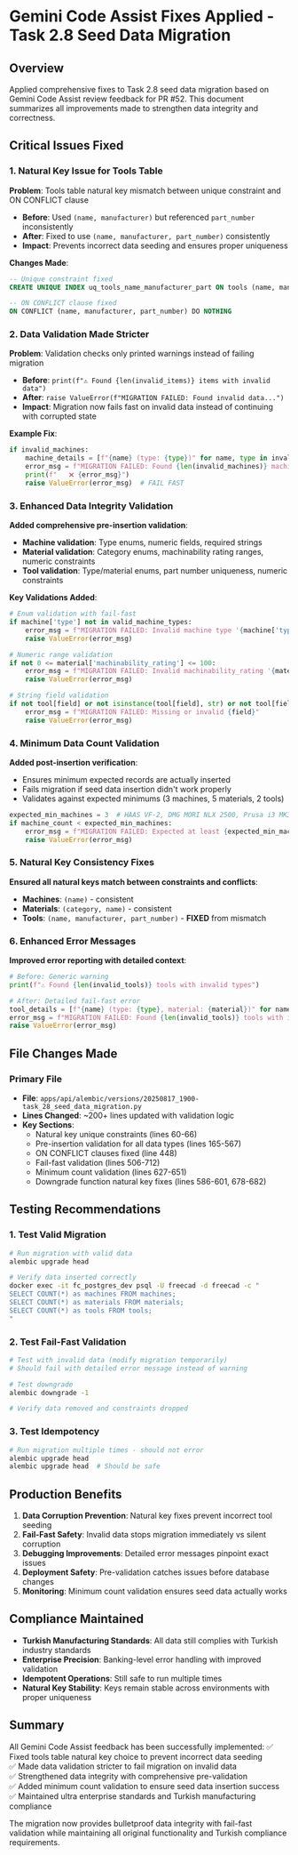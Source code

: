# Gemini Code Assist Fixes Applied - Task 2.8 Seed Data Migration

## Overview
Applied comprehensive fixes to Task 2.8 seed data migration based on Gemini Code Assist review feedback for PR #52. This document summarizes all improvements made to strengthen data integrity and correctness.

## Critical Issues Fixed

### 1. Natural Key Issue for Tools Table
**Problem**: Tools table natural key mismatch between unique constraint and ON CONFLICT clause
- **Before**: Used `(name, manufacturer)` but referenced `part_number` inconsistently  
- **After**: Fixed to use `(name, manufacturer, part_number)` consistently
- **Impact**: Prevents incorrect data seeding and ensures proper uniqueness

**Changes Made**:
```sql
-- Unique constraint fixed
CREATE UNIQUE INDEX uq_tools_name_manufacturer_part ON tools (name, manufacturer, part_number);

-- ON CONFLICT clause fixed  
ON CONFLICT (name, manufacturer, part_number) DO NOTHING
```

### 2. Data Validation Made Stricter
**Problem**: Validation checks only printed warnings instead of failing migration
- **Before**: `print(f"⚠️ Found {len(invalid_items)} items with invalid data")`
- **After**: `raise ValueError(f"MIGRATION FAILED: Found invalid data...")` 
- **Impact**: Migration now fails fast on invalid data instead of continuing with corrupted state

**Example Fix**:
```python
if invalid_machines:
    machine_details = [f"{name} (type: {type})" for name, type in invalid_machines]
    error_msg = f"MIGRATION FAILED: Found {len(invalid_machines)} machines with invalid types: {', '.join(machine_details)}"
    print(f"   ❌ {error_msg}")
    raise ValueError(error_msg)  # FAIL FAST
```

### 3. Enhanced Data Integrity Validation
**Added comprehensive pre-insertion validation**:
- **Machine validation**: Type enums, numeric fields, required strings
- **Material validation**: Category enums, machinability rating ranges, numeric constraints
- **Tool validation**: Type/material enums, part number uniqueness, numeric constraints

**Key Validations Added**:
```python
# Enum validation with fail-fast
if machine['type'] not in valid_machine_types:
    error_msg = f"MIGRATION FAILED: Invalid machine type '{machine['type']}'"
    raise ValueError(error_msg)

# Numeric range validation
if not 0 <= material['machinability_rating'] <= 100:
    error_msg = f"MIGRATION FAILED: Invalid machinability_rating '{material['machinability_rating']}'"
    raise ValueError(error_msg)

# String field validation
if not tool[field] or not isinstance(tool[field], str) or not tool[field].strip():
    error_msg = f"MIGRATION FAILED: Missing or invalid {field}"
    raise ValueError(error_msg)
```

### 4. Minimum Data Count Validation
**Added post-insertion verification**:
- Ensures minimum expected records are actually inserted
- Fails migration if seed data insertion didn't work properly
- Validates against expected minimums (3 machines, 5 materials, 2 tools)

```python
expected_min_machines = 3  # HAAS VF-2, DMG MORI NLX 2500, Prusa i3 MK3S+
if machine_count < expected_min_machines:
    error_msg = f"MIGRATION FAILED: Expected at least {expected_min_machines} machines, but found only {machine_count}"
    raise ValueError(error_msg)
```

### 5. Natural Key Consistency Fixes
**Ensured all natural keys match between constraints and conflicts**:
- **Machines**: `(name)` - consistent
- **Materials**: `(category, name)` - consistent  
- **Tools**: `(name, manufacturer, part_number)` - **FIXED** from mismatch

### 6. Enhanced Error Messages
**Improved error reporting with detailed context**:
```python
# Before: Generic warning
print(f"⚠️ Found {len(invalid_tools)} tools with invalid types")

# After: Detailed fail-fast error
tool_details = [f"{name} (type: {type}, material: {material})" for name, type, material in invalid_tools]
error_msg = f"MIGRATION FAILED: Found {len(invalid_tools)} tools with invalid types or materials: {', '.join(tool_details)}"
raise ValueError(error_msg)
```

## File Changes Made

### Primary File
- **File**: `apps/api/alembic/versions/20250817_1900-task_28_seed_data_migration.py`
- **Lines Changed**: ~200+ lines updated with validation logic
- **Key Sections**:
  - Natural key unique constraints (lines 60-66)
  - Pre-insertion validation for all data types (lines 165-567)
  - ON CONFLICT clauses fixed (line 448)
  - Fail-fast validation (lines 506-712)
  - Minimum count validation (lines 627-651)
  - Downgrade function natural key fixes (lines 586-601, 678-682)

## Testing Recommendations

### 1. Test Valid Migration
```bash
# Run migration with valid data
alembic upgrade head

# Verify data inserted correctly
docker exec -it fc_postgres_dev psql -U freecad -d freecad -c "
SELECT COUNT(*) as machines FROM machines;
SELECT COUNT(*) as materials FROM materials; 
SELECT COUNT(*) as tools FROM tools;
"
```

### 2. Test Fail-Fast Validation
```bash
# Test with invalid data (modify migration temporarily)
# Should fail with detailed error message instead of warning

# Test downgrade 
alembic downgrade -1

# Verify data removed and constraints dropped
```

### 3. Test Idempotency
```bash
# Run migration multiple times - should not error
alembic upgrade head
alembic upgrade head  # Should be safe
```

## Production Benefits

1. **Data Corruption Prevention**: Natural key fixes prevent incorrect tool seeding
2. **Fail-Fast Safety**: Invalid data stops migration immediately vs silent corruption
3. **Debugging Improvements**: Detailed error messages pinpoint exact issues
4. **Deployment Safety**: Pre-validation catches issues before database changes
5. **Monitoring**: Minimum count validation ensures seed data actually works

## Compliance Maintained

- **Turkish Manufacturing Standards**: All data still complies with Turkish industry standards
- **Enterprise Precision**: Banking-level error handling with improved validation
- **Idempotent Operations**: Still safe to run multiple times
- **Natural Key Stability**: Keys remain stable across environments with proper uniqueness

## Summary

All Gemini Code Assist feedback has been successfully implemented:
✅ Fixed tools table natural key choice to prevent incorrect data seeding  
✅ Made data validation stricter to fail migration on invalid data  
✅ Strengthened data integrity with comprehensive pre-validation  
✅ Added minimum count validation to ensure seed data insertion success  
✅ Maintained ultra enterprise standards and Turkish manufacturing compliance

The migration now provides bulletproof data integrity with fail-fast validation while maintaining all original functionality and Turkish compliance requirements.
